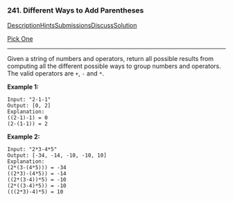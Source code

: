 ### 241. Different Ways to Add Parentheses

[Description](https://leetcode.com/problems/different-ways-to-add-parentheses/description/)[Hints](https://leetcode.com/problems/different-ways-to-add-parentheses/hints/)[Submissions](https://leetcode.com/problems/different-ways-to-add-parentheses/submissions/)[Discuss](https://leetcode.com/problems/different-ways-to-add-parentheses/discuss/)[Solution](https://leetcode.com/problems/different-ways-to-add-parentheses/solution/)

[Pick One](https://leetcode.com/problems/random-one-question/)

------

Given a string of numbers and operators, return all possible results from computing all the different possible ways to group numbers and operators. The valid operators are `+`, `-` and `*`.

**Example 1:**

```
Input: "2-1-1"
Output: [0, 2]
Explanation: 
((2-1)-1) = 0 
(2-(1-1)) = 2
```

**Example 2:**

```
Input: "2*3-4*5"
Output: [-34, -14, -10, -10, 10]
Explanation: 
(2*(3-(4*5))) = -34 
((2*3)-(4*5)) = -14 
((2*(3-4))*5) = -10 
(2*((3-4)*5)) = -10 
(((2*3)-4)*5) = 10
```